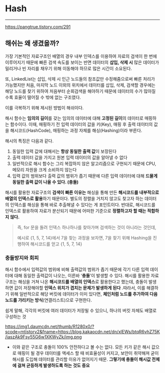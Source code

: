 # Hash

------

https://pangtrue.tistory.com/291

## 해쉬는 왜 생겼을까?

가장 기본적인 자료구조인 배열의 경우 내부 인덱스를 이용하여 자료의 검색이 한 번에 이루어지기 때문에 빠른 검색 속도를 보이는 반면 데이터의 **삽입, 삭제 시** 많은 데이터가 밀리거나 빈 자리를 채우기 위해 이동해야 하므로 많은 시간이 소요된다.

또, LinkedList는 삽입, 삭제 시 인근 노드들의 참조값만 수정해줌으로써 빠른 처리가 가능했지만 처음, 마지막 노드 이외의 위치에서 데이터를 삽입, 삭제, 검색할 경우에는 해당 노드를 찾기 위하여 처음부터 순회검색을 해야하기 때문에 데이터의 수가 많아질 수록 효율이 떨어질 수 밖에 없는 구조였다.

이를 극복하기 위해 제시된 방법이 해쉬이다.

해시 함수는 **임의의 길이**를 갖는 임의의 데이터에 대해 **고정된 길이**의 데이터로 매핑하는 함수이다. 이때, 매핑하기 전 입력 데이터의 값을 키(Key), 매핑 후 출력 데이터의 값을 해시코드(HashCode), 매핑하는 과정 자체를 해싱(Hashing)이라 부른다.

해시의 특징은 다음과 같다.

1. 동일한 입력 값에 대해서는 **항상 동일한 출력 값**이 보장된다
2. 출력 데이터 값을 가지고 원본 입력 데이터의 값을 알아낼 수 없다
3. 일반적으로 해시 함수는 그리 복잡하지 않은 알고리즘으로 구현되기 때문에 CPU, 메모리 자원을 크게 소비하지 않는다
4. 입력 값의 범위보다 출력 값의 범위가 좁기 때문에 다른 입력 데이터에 대해 **드물게 동일한 출력 값이 나올 수 있다. (충돌)**

해시를 활용한 자료구조의 **검색이 빠른 이유는** 해싱을 통해 만든 **해시코드를 내부적으로 배열의 인덱스로 활용**하기 때문이다. 별도의 정렬을 거치지 않고도 찾고자 하는 데이터의 인덱스를 해싱을 통해 바로 추출해낼 수 있다는 게 포인트이다. 반대로, 해시코드를 인덱스로 활용하여 자료가 분산되기 때문에 어떠한 기준으로 **정렬하고자 할 때는 적합하지 않다.**

> 즉, for 문을 돌려 인덱스 하나하나를 찾아가며 검색하는 것이 아니라는 것인데,
>
> 예시로 {1, 5, 7, 14}에서 7을 찾는 과정을 보자면, 7을 찾기 위해 Hashing을 진행하여 해시코드를 얻고 {1, 5, 7, 14}

### 충돌방지와 회피

해시 함수에서 입력값의 범위에 비해 출력값의 범위가 좁기 때문에 각기 다른 입력 데이터에 대해 동일한 출력값이 나오는, 이른바 ‘**충돌**’이 발생할 수 있다. 해시를 활용한 자료구조는 해싱을 거쳐 나온 **해시코드를 배열의 인덱스**로 활용한다고 했는데, 충돌이 발생하면 값이 저장해야할 **인덱스 위치가 겹치는 문제가 발생하게 된다** .따라서, 이를 해결하기 위해 일반적으로 해당 버킷에 데이터가 이미 있다면, **체인처럼 노드를 추가하여 다음 노드를 가리키는 방식**(연결리스트)으로 구현한다.

쉽게 말해, 각각의 버킷에 여러 데이터가 저장될 수 있으니, 하나의 버킷 자체도 배열로 구성하는 것

https://img1.daumcdn.net/thumb/R1280x0/?scode=mtistory2&fname=https://blog.kakaocdn.net/dn/xlEWs/btqR6vhZ75K/iaszAk9Fsy55G6w1XKWyZk/img.png

- 이와 같은 구조로 충돌이 100% 안전하다고 볼 수는 없다. 모든 키가 같은 해시 값으로 매핑이 될 경우 데이터를 액세스 할 때 비효율성이 커지고, 보안이 취약해져 굳이 해시를 도입해 데이터를 관리할 이유가 없어지기 때문. **그렇기에 충돌이 해시값 전체에 걸쳐 균등하게 발생하도록 하는 것도 중요**